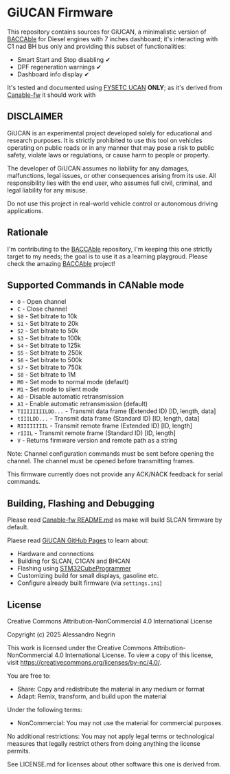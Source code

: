 # GiUCAN Firmware

This repository contains sources for GiUCAN, a minimalistic version of [BACCAble](https://github.com/gaucho1978/BACCAble) for Diesel engines with 7 inches dashboard; it's interacting with C1 nad BH bus only and providing this subset of functionalities:

- Smart Start and Stop disabling ✔
- DPF regeneration warnings ✔
- Dashboard info display ✔

It's tested and documented using [FYSETC UCAN](https://github.com/FYSETC/UCAN) **ONLY**; as it's derived from [Canable-fw](https://github.com/normaldotcom/canable-fw) it should work with 

## DISCLAIMER

GiUCAN is an experimental project developed solely for educational and research purposes. It is strictly prohibited to use this tool on vehicles operating on public roads or in any manner that may pose a risk to public safety, violate laws or regulations, or cause harm to people or property.

The developer of GiUCAN assumes no liability for any damages, malfunctions, legal issues, or other consequences arising from its use. All responsibility lies with the end user, who assumes full civil, criminal, and legal liability for any misuse.

Do not use this project in real-world vehicle control or autonomous driving applications.

## Rationale

I'm contributing to the [BACCAble](https://github.com/gaucho1978/BACCAble) repository, I'm keeping this one strictly target to my needs; the goal is to use it as a learning playgroud.
Please check the amazing [BACCAble](https://github.com/gaucho1978/BACCAble) project!

## Supported Commands in CANable mode

- `O` - Open channel 
- `C` - Close channel 
- `S0` - Set bitrate to 10k
- `S1` - Set bitrate to 20k
- `S2` - Set bitrate to 50k
- `S3` - Set bitrate to 100k
- `S4` - Set bitrate to 125k
- `S5` - Set bitrate to 250k
- `S6` - Set bitrate to 500k
- `S7` - Set bitrate to 750k
- `S8` - Set bitrate to 1M
- `M0` - Set mode to normal mode (default)
- `M1` - Set mode to silent mode
- `A0` - Disable automatic retransmission 
- `A1` - Enable automatic retransmission (default)
- `TIIIIIIIILDD...` - Transmit data frame (Extended ID) [ID, length, data]
- `tIIILDD...` - Transmit data frame (Standard ID) [ID, length, data]
- `RIIIIIIIIL` - Transmit remote frame (Extended ID) [ID, length]
- `rIIIL` - Transmit remote frame (Standard ID) [ID, length]
- `V` - Returns firmware version and remote path as a string

Note: Channel configuration commands must be sent before opening the channel. The channel must be opened before transmitting frames.

This firmware currently does not provide any ACK/NACK feedback for serial commands.

## Building, Flashing  and Debugging

Please read [Canable-fw README.md](https://github.com/normaldotcom/canable-fw/blob/master/README.md) as make will build SLCAN firmware by default.

Plaese read [GiUCAN GitHub Pages](https://anegrin.github.io/GiUCAN/) to learn about:

- Hardware and connections
- Building for SLCAN, C1CAN and BHCAN
- Flashing using [STM32CubeProgrammer](https://www.st.com/en/development-tools/stm32cubeprog.html)
- Customizing build for small displays, gasoline etc.
- Configure already built firmware (via `settings.ini`)

## License

Creative Commons Attribution-NonCommercial 4.0 International License

Copyright (c) 2025 Alessandro Negrin

This work is licensed under the Creative Commons Attribution-NonCommercial 4.0 International License. 
To view a copy of this license, visit https://creativecommons.org/licenses/by-nc/4.0/.

You are free to:
- Share: Copy and redistribute the material in any medium or format
- Adapt: Remix, transform, and build upon the material

Under the following terms:
- NonCommercial: You may not use the material for commercial purposes.

No additional restrictions: You may not apply legal terms or technological measures that legally restrict others from doing anything the license permits.

See LICENSE.md for licenses about other software this one is derived from.
